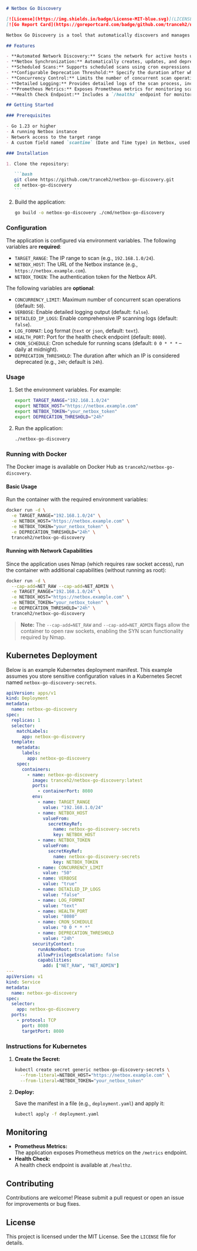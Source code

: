 ````markdown
# Netbox Go Discovery

[![License](https://img.shields.io/badge/License-MIT-blue.svg)](LICENSE)
[![Go Report Card](https://goreportcard.com/badge/github.com/tranceh2/netbox-go-discovery)](https://goreportcard.com/report/github.com/tranceh2/netbox-go-discovery)

Netbox Go Discovery is a tool that automatically discovers and manages IP addresses in your network and synchronizes them with your Netbox instance. It performs network scans, identifies active hosts, and updates Netbox accordingly—creating new IP entries, updating existing ones, and deprecating those that are no longer detected.

## Features

- **Automated Network Discovery:** Scans the network for active hosts using quick ping and fallback SYN scans.
- **Netbox Synchronization:** Automatically creates, updates, and deprecates IP addresses in Netbox based on scan results.
- **Scheduled Scans:** Supports scheduled scans using cron expressions.
- **Configurable Deprecation Threshold:** Specify the duration after which an IP is considered deprecated (default: 24h).
- **Concurrency Control:** Limits the number of concurrent scan operations to avoid overloading the network.
- **Detailed Logging:** Provides detailed logs of the scan process, including discovered hosts and Netbox updates.
- **Prometheus Metrics:** Exposes Prometheus metrics for monitoring scan performance and Netbox synchronization.
- **Health Check Endpoint:** Includes a `/healthz` endpoint for monitoring the application's status.

## Getting Started

### Prerequisites

- Go 1.23 or higher
- A running Netbox instance
- Network access to the target range
- A custom field named `scantime` (Date and Time type) in Netbox, used to store the timestamp of the last scan for each IP address

### Installation

1. Clone the repository:

   ```bash
   git clone https://github.com/tranceh2/netbox-go-discovery.git
   cd netbox-go-discovery
   ```
````

2. Build the application:

   ```bash
   go build -o netbox-go-discovery ./cmd/netbox-go-discovery
   ```

### Configuration

The application is configured via environment variables. The following variables are **required**:

- `TARGET_RANGE`: The IP range to scan (e.g., `192.168.1.0/24`).
- `NETBOX_HOST`: The URL of the Netbox instance (e.g., `https://netbox.example.com`).
- `NETBOX_TOKEN`: The authentication token for the Netbox API.

The following variables are **optional**:

- `CONCURRENCY_LIMIT`: Maximum number of concurrent scan operations (default: `50`).
- `VERBOSE`: Enable detailed logging output (default: `false`).
- `DETAILED_IP_LOGS`: Enable comprehensive IP scanning logs (default: `false`).
- `LOG_FORMAT`: Log format (`text` or `json`, default: `text`).
- `HEALTH_PORT`: Port for the health check endpoint (default: `8080`).
- `CRON_SCHEDULE`: Cron schedule for running scans (default: `0 0 * * *` – daily at midnight).
- `DEPRECATION_THRESHOLD`: The duration after which an IP is considered deprecated (e.g., `24h`; default is `24h`).

### Usage

1. Set the environment variables. For example:

   ```bash
   export TARGET_RANGE="192.168.1.0/24"
   export NETBOX_HOST="https://netbox.example.com"
   export NETBOX_TOKEN="your_netbox_token"
   export DEPRECATION_THRESHOLD="24h"
   ```

2. Run the application:

   ```bash
   ./netbox-go-discovery
   ```

### Running with Docker

The Docker image is available on Docker Hub as `tranceh2/netbox-go-discovery`.

#### Basic Usage

Run the container with the required environment variables:

```bash
docker run -d \
  -e TARGET_RANGE="192.168.1.0/24" \
  -e NETBOX_HOST="https://netbox.example.com" \
  -e NETBOX_TOKEN="your_netbox_token" \
  -e DEPRECATION_THRESHOLD="24h" \
  tranceh2/netbox-go-discovery
```

#### Running with Network Capabilities

Since the application uses Nmap (which requires raw socket access), run the container with additional capabilities (without running as root):

```bash
docker run -d \
  --cap-add=NET_RAW --cap-add=NET_ADMIN \
  -e TARGET_RANGE="192.168.1.0/24" \
  -e NETBOX_HOST="https://netbox.example.com" \
  -e NETBOX_TOKEN="your_netbox_token" \
  -e DEPRECATION_THRESHOLD="24h" \
  tranceh2/netbox-go-discovery
```

> **Note:** The `--cap-add=NET_RAW` and `--cap-add=NET_ADMIN` flags allow the container to open raw sockets, enabling the SYN scan functionality required by Nmap.

## Kubernetes Deployment

Below is an example Kubernetes deployment manifest. This example assumes you store sensitive configuration values in a Kubernetes Secret named `netbox-go-discovery-secrets`.

```yaml
apiVersion: apps/v1
kind: Deployment
metadata:
  name: netbox-go-discovery
spec:
  replicas: 1
  selector:
    matchLabels:
      app: netbox-go-discovery
  template:
    metadata:
      labels:
        app: netbox-go-discovery
    spec:
      containers:
        - name: netbox-go-discovery
          image: tranceh2/netbox-go-discovery:latest
          ports:
            - containerPort: 8080
          env:
            - name: TARGET_RANGE
              value: "192.168.1.0/24"
            - name: NETBOX_HOST
              valueFrom:
                secretKeyRef:
                  name: netbox-go-discovery-secrets
                  key: NETBOX_HOST
            - name: NETBOX_TOKEN
              valueFrom:
                secretKeyRef:
                  name: netbox-go-discovery-secrets
                  key: NETBOX_TOKEN
            - name: CONCURRENCY_LIMIT
              value: "50"
            - name: VERBOSE
              value: "true"
            - name: DETAILED_IP_LOGS
              value: "false"
            - name: LOG_FORMAT
              value: "text"
            - name: HEALTH_PORT
              value: "8080"
            - name: CRON_SCHEDULE
              value: "0 0 * * *"
            - name: DEPRECATION_THRESHOLD
              value: "24h"
          securityContext:
            runAsNonRoot: true
            allowPrivilegeEscalation: false
            capabilities:
              add: ["NET_RAW", "NET_ADMIN"]
---
apiVersion: v1
kind: Service
metadata:
  name: netbox-go-discovery
spec:
  selector:
    app: netbox-go-discovery
  ports:
    - protocol: TCP
      port: 8080
      targetPort: 8080
```

### Instructions for Kubernetes

1. **Create the Secret:**

   ```bash
   kubectl create secret generic netbox-go-discovery-secrets \
     --from-literal=NETBOX_HOST="https://netbox.example.com" \
     --from-literal=NETBOX_TOKEN="your_netbox_token"
   ```

2. **Deploy:**

   Save the manifest in a file (e.g., `deployment.yaml`) and apply it:

   ```bash
   kubectl apply -f deployment.yaml
   ```

## Monitoring

- **Prometheus Metrics:**  
  The application exposes Prometheus metrics on the `/metrics` endpoint.
- **Health Check:**  
  A health check endpoint is available at `/healthz`.

## Contributing

Contributions are welcome! Please submit a pull request or open an issue for improvements or bug fixes.

## License

This project is licensed under the MIT License. See the `LICENSE` file for details.

```

```
